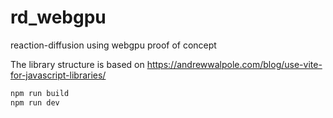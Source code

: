 # rd_webgpu
reaction-diffusion using webgpu proof of concept

The library structure is based on
https://andrewwalpole.com/blog/use-vite-for-javascript-libraries/


```bash
npm run build
npm run dev
```
